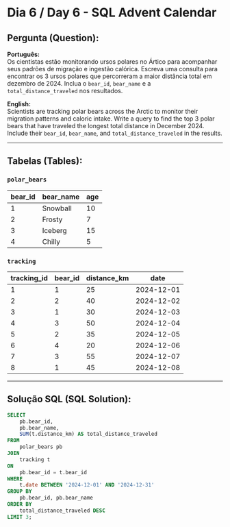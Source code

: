 # Dia 6 / Day 6 - SQL Advent Calendar

## Pergunta (Question):
**Português:**  
Os cientistas estão monitorando ursos polares no Ártico para acompanhar seus padrões de migração e ingestão calórica. Escreva uma consulta para encontrar os 3 ursos polares que percorreram a maior distância total em dezembro de 2024. Inclua o `bear_id`, `bear_name` e a `total_distance_traveled` nos resultados.

**English:**  
Scientists are tracking polar bears across the Arctic to monitor their migration patterns and caloric intake. Write a query to find the top 3 polar bears that have traveled the longest total distance in December 2024. Include their `bear_id`, `bear_name`, and `total_distance_traveled` in the results.

---

## Tabelas (Tables):

### `polar_bears`

| bear_id | bear_name | age |
|---------|-----------|-----|
| 1       | Snowball  | 10  |
| 2       | Frosty    | 7   |
| 3       | Iceberg   | 15  |
| 4       | Chilly    | 5   |

### `tracking`

| tracking_id | bear_id | distance_km | date       |
|-------------|---------|-------------|------------|
| 1           | 1       | 25          | 2024-12-01 |
| 2           | 2       | 40          | 2024-12-02 |
| 3           | 1       | 30          | 2024-12-03 |
| 4           | 3       | 50          | 2024-12-04 |
| 5           | 2       | 35          | 2024-12-05 |
| 6           | 4       | 20          | 2024-12-06 |
| 7           | 3       | 55          | 2024-12-07 |
| 8           | 1       | 45          | 2024-12-08 |

---

## Solução SQL (SQL Solution):
```sql
SELECT 
    pb.bear_id, 
    pb.bear_name, 
    SUM(t.distance_km) AS total_distance_traveled
FROM 
    polar_bears pb
JOIN 
    tracking t
ON 
    pb.bear_id = t.bear_id
WHERE 
    t.date BETWEEN '2024-12-01' AND '2024-12-31'
GROUP BY 
    pb.bear_id, pb.bear_name
ORDER BY 
    total_distance_traveled DESC
LIMIT 3;
